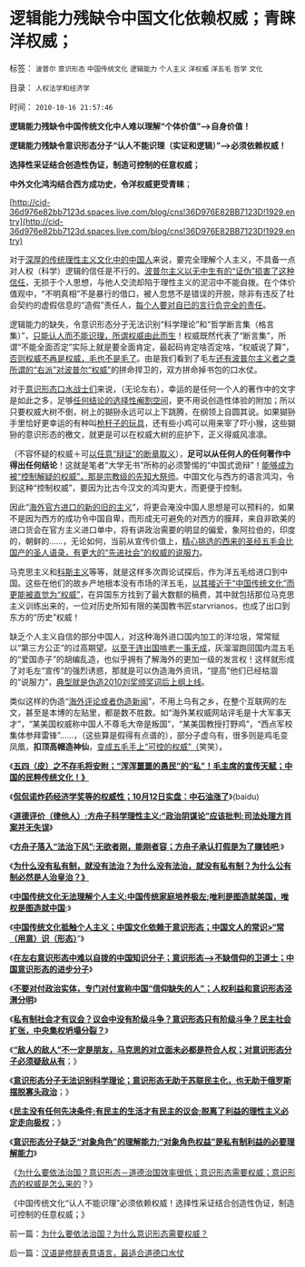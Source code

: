 # 逻辑能力残缺令中国文化依赖权威；青睐洋权威；

标签： `波普尔` `意识形态` `中国传统文化` `逻辑能力` `个人主义` `洋权威` `洋五毛` `哲学` `文化` 

目录： `人权法学和经济学`

时间： `2010-10-16 21:57:46`

**逻辑能力残缺令中国传统文化中人难以理解“个体价值”——>自身价值！**

**逻辑能力残缺令意识形态分子“认人不能识理（实证和逻辑）”——>必须依赖权威！**

**选择性采证结合创造性伪证，制造可控制的任意权威；**

**中外文化鸿沟结合西方成功史，令洋权威更受青睐**；

[http://cid-36d976e82bb7123d.spaces.live.com/blog/cns!36D976E82BB7123D!1929.entry](http://cid-36d976e82bb7123d.spaces.live.com/blog/cns!36D976E82BB7123D!1929.entry)

对于[深厚的传统理性主义文化中的中国人](../../../2010/6/22/中国仍是一个理性主义的社会.md)来说，要完全理解个人主义，不具备一点对人权（科学）逻辑的信任是不行的。[波普尔主义以无中生有的“证伪”损害了这种信任](../../../2010/10/7/波普尔哲学本身是伪科学;.md)，无损于个人思想，与他人交流却陷于理性主义的泥沼中不能自拨。在个体价值观中，“不明真相”不是暴行的借口，被人忽悠不是错误的开脱，除非有违反了社会契约的虚假信息的“造假”责任人，[每个人要对自已的言行负完全的责任](../../../2010/7/22/每个人要对自已负责，就要对自已的愚蠢轻信负责；.md)。

逻辑能力的缺失，令意识形态分子无法识别“科学理论”和“哲学断言集（格言集）”，[只能认人而不能识理，所谓权威由此而生](../../../2010/4/26/认人只能污合，认理可以成军.md)！权威既然代表了“断言集”，所谓“不能全面否定”实际上就是要全面肯定，最起码肯定啥否定啥，“权威说了算”，[否则权威不再是权威，毛也不是毛了](../../../2009/6/27/毛泽东思想是党的集体结晶品牌非个人天才.md)。由是我们看到了毛左[还有波普尔主义者之类所谓的“右派”对波普尔“权威”](../../../2010/10/7/波普尔历史观是错误的，理性主义的；.md)的拼命捍卫的，双方拼命掉书包的口水仗。

对于[意识形态口水战士们](../../../2010/8/20/意识形态口水学论文集.md)来说，（无论左右），幸运的是任何一个人的著作中的文字是如此之多，足够[任何结论的选择性阉割空间](../../../2009/6/16/三脚猫的真理观和独脚龙.md)，更不用说创造性体验的附加；所以只要权威大树不倒，树上的猢狲永远可以上下跳腾，在纲领上自圆其说。如果猢狲手里恰好更幸运的有种叫[枪杆子的玩具](../../../2010/5/11/抢劫的经济含义是生产，物质生产都是“抢劫”.md)，还有些小鸡可以用来宰了吓小猴，这些猢狲的意识形态的檄文，就更是可以在权威大树的庇护下，正义得威风凛凛。

（不容怀疑的权威＋可[以任意“辩证”的断章取义](../../../2010/2/12/哲学是“岂有此理”的学问.md)），**足可以从任何人的任何著作中得出任何结论**！这就是笔者“大学无书”所称的必须警惕的“中国式诡辩”！[能够成为被“控制解疑的权威”，那是宗教级的先知大祭师](../../../2010/5/10/理性主义科学家是不是很牛逼的大祭师？.md)。中国文化与西方的语言鸿沟，令到这种“控制权威”，要因为比古今汉文的鸿沟更大，而更便于控制。

因此“[海外官方进口的新的旧的主义](../../../2009/10/17/新的主义又来救中国.md)”，将更会淹没中国人思想是可以预料的，如果不是因为西方的成功令中国自卑，而形成无可避免的对西方的膜拜，来自非欧美的进口货会在官方主义进口单中，将有讲政治需要的明显的偏爱，象阿拉伯的，印度的，朝鲜的……，无论如何，当前从宣传价值上，[精心挑选的西来的圣经五毛会比国产的圣人语录，有更大的“先进社会”的权威的说服力](../../../2009/6/1/港台海外资本代言人会为大陆人利益操心吗.md)。

马克思主义和[科斯主义](../../../2010/1/4/科斯先生有多大的权威意义.md)等等，就是这样多次舆论试探后，作为洋五毛给进口到中国。这些在他们的故乡产地根本没有市场的洋五毛，[以其接近于“中国传统文化”而更能被直觉为“权威”](../../../2009/6/26/马恩主义为什么适合移植入中国传统社会.md)，在异国东方找到了最大数额的稿费，其中就包括那位马克思主义训练出来的，一位对历史所知有限的美国教书匠starvrianos，也成了出口到东方的“历史”权威！

缺乏个人主义自信的部分中国人，对这种海外进口国内加工的洋垃圾，常常赋以“第三方公正”的过高期望。[以至于连出国啃老一事无成](../../../2009/11/5/出国也难避全球华人失业无保障浪潮的天罗地网.md)，灰溜溜跑回国内混五毛的“爱国赤子”的胡编乱造，也似乎拥有了解海外的更加一级的发言权！这样就形成了对毛左“宣传”的强烈诱惑，那就是可以伪造海外资讯，“提高”他们已经枯涸的“说服力”，[典型就是伪造2010刘奖颁奖词后上纲上线](http://cid-36d976e82bb7123d.spaces.live.com/blog/cns!36D976E82BB7123D!1898.entry)。

类似这样的伪造“[海外评论或者伪造新闻](http://cid-36d976e82bb7123d.spaces.live.com/blog/cns!36D976E82BB7123D!1898.entry)”，不用上乌有之乡，在整个互联网的左文，甚至是本博的左贴里，都是数不胜数。如“海外某权威网站评毛是十大军事天才”，“某美国权威称中国人不尊毛大帝是叛国”，“某美国教授打野鸡”，“西点军校集体参拜雷锋”……，（这些算是假得有点谱的），部分子虚乌有，很多则是鸡毛变凤凰，**扣顶高帽造神仙**，[变成五毛手上“可控的权威”（](../../../2009/7/27/离不开哲学理论的文化离不开权威的N代宗师.md)笑笑）。

《[**五四（皮）之不存毛将安附；“浑浑噩噩的愚民”的“私”！毛主席的宣传天赋；中国的民粹传统文化！》**](../../../2010/10/11/五四皮之不存毛将安附.md)

《[**侃侃诺炸药经济学奖等的权威性；10月12日实盘：中石油涨了**](http://hi.baidu.com/darthchn/blog/item/e87bb7f5c36fb961dcc4744f.html)》(baidu)

《[**道德评价（律他人）;方舟子科学理性主义;“政治阴谋论”应该批判;司法处理方肖案并无失误**](http://hi.baidu.com/darthchn/blog/item/e734ef4f3585c506b2de052a.html)》

《[**方舟子落入“法治下风”;无欲者刚，能刚者容；方舟子承认打假是为了赚钱吧**](../../../2010/10/12/无欲者刚，能刚者容；方舟子赚点钱吧，不丢人的.md);》

《[**为什么没有私有制，就没有法治？为什么没有法治，就没有私有制？为什么公有制必然是人治皇治？》**](../../../2010/10/12/没有私有制，就没有法治.md)

《[**中国传统文化无法理解个人主义;中国传统家庭培养极左;唯利是图造就美国，唯权是图造就中国**](http://blog.sina.com.cn/s/blog_5563a64d0100lt0f.html);》

《[**中国传统文化抵触个人主义；中国文化依赖于意识形态；中国文人的常识>“常（用意）识（形态）**](../../../2010/10/13/中国传统文化对个人主义根本抵触.md)”》

《[**在左右意识形态中难以自拨的中国知识分子；意识形态——>不缺信仰的卫道士；中国意识形态的进步分子**](../../../2010/10/13/在左右意识形态中难以自拨的进步分子.md)》

《[**不要对付政治实体，专门对付宣称中国“信仰缺失的人”；人权利益和意识形态泾渭分明**](../../../2010/10/14/人权利益和意识形态泾渭分明.md)》

《[**私有制社会才有议会？议会中没有阶级斗争？意识形态只有阶级斗争？民主社会扩张，中央集权坍塌分裂？**](../../../2010/10/14/为什么只有私有制社会才有议会.md)》

《[**“敌人的敌人”不一定是朋友，马克思的对立面未必都是符合人权；对意识形态分子必须疑敌从有**](../../../2010/10/14/“敌人的敌人”不一定是朋友;意识形态都是敌人；.md)；》

《[**意识形态分子无法识别科学理论；意识形态无助于苏联民主化，也无助于俄罗斯摆脱寡头政治**](../../../2010/10/14/“敌人的敌人”不一定是朋友;意识形态都是敌人；.md)；》

《[**民主没有任何先决条件;有民主的生活才有民主的议会;脱离了利益的理性主义必定走向极权**](../../../2010/10/15/有民主的生活方式才有民主的社会.md)；》

《[**意识形态分子缺乏“对象角色”的理解能力;“对象角色权益”是私有制利益的必要理解能力**](../../../2010/10/15/“对象角色权益”是私有制利益的必要理解能力.md)》

《[为什么要依法治国？意识形态－道德治国效率很低；意识形态需要权威；意识形态的权威是怎么来的](../../../2010/10/16/为什么要依法治国？为什么意识形态需要权威？.md)？》

《中国传统文化“认人不能识理”必须依赖权威！选择性采证结合创造性伪证，制造可控制的任意权威；》



前一篇：[为什么要依法治国？为什么意识形态需要权威？](../../../2010/10/16/为什么要依法治国？为什么意识形态需要权威？.md)

后一篇：[汉语是修辞表意语言，最适合道德口水仗](../../../2010/10/16/汉语是修辞表意语言，最适合道德口水仗.md)
